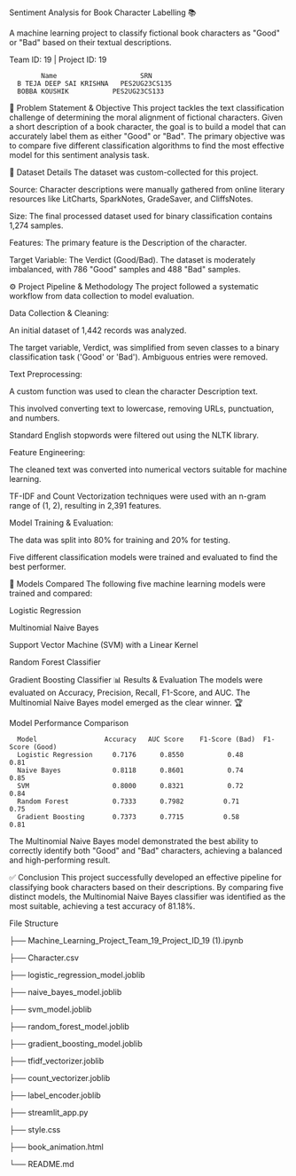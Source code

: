 Sentiment Analysis for Book Character Labelling 📚

A machine learning project to classify fictional book characters as "Good" or "Bad" based on their textual descriptions.

Team ID: 19 | Project ID: 19

            Name	                 SRN
      B TEJA DEEP SAI KRISHNA	PES2UG23CS135
      BOBBA KOUSHIK           PES2UG23CS133



🎯 Problem Statement & Objective
This project tackles the text classification challenge of determining the moral alignment of fictional characters. Given a short description of a book character, the goal is to build a model that can accurately label them as either "Good" or "Bad". The primary objective was to compare five different classification algorithms to find the most effective model for this sentiment analysis task.

💾 Dataset Details
The dataset was custom-collected for this project.

Source: Character descriptions were manually gathered from online literary resources like LitCharts, SparkNotes, GradeSaver, and CliffsNotes.

Size: The final processed dataset used for binary classification contains 1,274 samples.

Features: The primary feature is the Description of the character.

Target Variable: The Verdict (Good/Bad). The dataset is moderately imbalanced, with 786 "Good" samples and 488 "Bad" samples.


⚙️ Project Pipeline & Methodology
The project followed a systematic workflow from data collection to model evaluation.

Data Collection & Cleaning:

An initial dataset of 1,442 records was analyzed.

The target variable, Verdict, was simplified from seven classes to a binary classification task ('Good' or 'Bad'). Ambiguous entries were removed.

Text Preprocessing:

A custom function was used to clean the character Description text.

This involved converting text to lowercase, removing URLs, punctuation, and numbers.

Standard English stopwords were filtered out using the NLTK library.

Feature Engineering:

The cleaned text was converted into numerical vectors suitable for machine learning.

TF-IDF and Count Vectorization techniques were used with an n-gram range of (1, 2), resulting in 2,391 features.

Model Training & Evaluation:

The data was split into 80% for training and 20% for testing.

Five different classification models were trained and evaluated to find the best performer.


🤖 Models Compared
The following five machine learning models were trained and compared:

Logistic Regression

Multinomial Naive Bayes

Support Vector Machine (SVM) with a Linear Kernel

Random Forest Classifier

Gradient Boosting Classifier
📊 Results & Evaluation
The models were evaluated on Accuracy, Precision, Recall, F1-Score, and AUC. The Multinomial Naive Bayes model emerged as the clear winner. 🏆

Model Performance Comparison



      Model	                Accuracy   AUC Score	F1-Score (Bad)	F1-Score (Good)
      Logistic Regression	  0.7176	  0.8550	       0.48	          0.81
      Naive Bayes	          0.8118	  0.8601	       0.74	          0.85
      SVM	                  0.8000	  0.8321	       0.72	          0.84
      Random Forest      	  0.7333	  0.7982	      0.71	          0.75
      Gradient Boosting  	  0.7373	  0.7715	      0.58	          0.81  



The Multinomial Naive Bayes model demonstrated the best ability to correctly identify both "Good" and "Bad" characters, achieving a balanced and high-performing result.

✅ Conclusion
This project successfully developed an effective pipeline for classifying book characters based on their descriptions. By comparing five distinct models, the Multinomial Naive Bayes classifier was identified as the most suitable, achieving a test accuracy of 81.18%.

File Structure

├── Machine_Learning_Project_Team_19_Project_ID_19 (1).ipynb

├── Character.csv

├── logistic_regression_model.joblib

├── naive_bayes_model.joblib

├── svm_model.joblib

├── random_forest_model.joblib

├── gradient_boosting_model.joblib

├── tfidf_vectorizer.joblib

├── count_vectorizer.joblib

├── label_encoder.joblib

├── streamlit_app.py

├── style.css

├── book_animation.html

└── README.md
